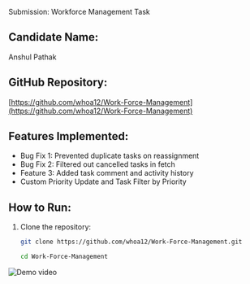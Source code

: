 Submission: Workforce Management Task

## Candidate Name:
Anshul Pathak

## GitHub Repository:
[https://github.com/whoa12/Work-Force-Management](https://github.com/whoa12/Work-Force-Management)

## Features Implemented:
- Bug Fix 1: Prevented duplicate tasks on reassignment
- Bug Fix 2: Filtered out cancelled tasks in fetch
- Feature 3: Added task comment and activity history
- Custom Priority Update and Task Filter by Priority


## How to Run:
1. Clone the repository:
   ```bash
   git clone https://github.com/whoa12/Work-Force-Management.git

   cd Work-Force-Management

![Demo video](https://drive.google.com/file/d/1w-RaDRUej7Q2r0TTKriLl8SfTsYECo60/view?usp=drivesdk)
